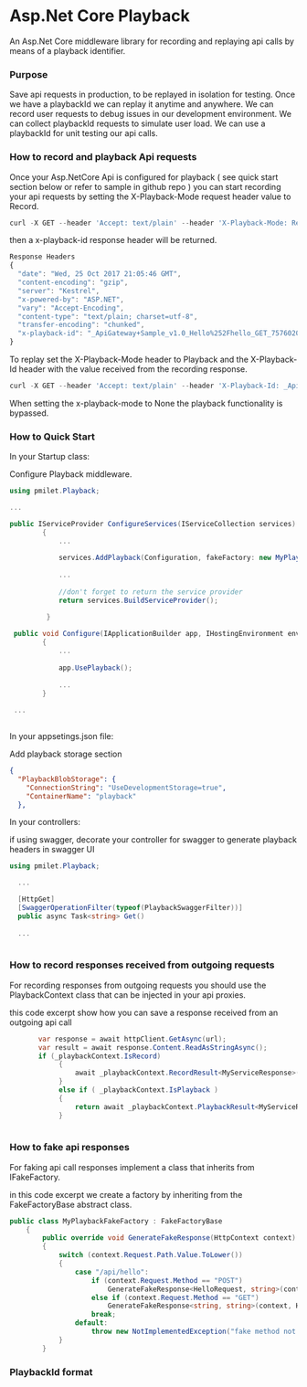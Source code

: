 # Asp.Net Core Playback
An Asp.Net Core middleware library for recording and replaying api calls by means of a playback identifier.

### Purpose
Save api requests in production, to be replayed in isolation for testing.
Once we have a playbackId we can replay it anytime and anywhere. 
We can record user requests to debug issues in our development environment.
We can collect playbackId requests to simulate user load.
We can use a playbackId for unit testing our api calls.

###  How to record and playback Api requests 

Once your Asp.NetCore Api is configured for playback ( see quick start section below or refer to sample in github repo ) you can start recording your api requests by setting the X-Playback-Mode request header value to Record. 

```javascript
curl -X GET --header 'Accept: text/plain' --header 'X-Playback-Mode: Record' 'http://apigatewaysample.azurewebsites.net/api/Hello/hello'
```

then a  x-playback-id response header will be returned. 

```javascript
Response Headers
{
  "date": "Wed, 25 Oct 2017 21:05:46 GMT",
  "content-encoding": "gzip",
  "server": "Kestrel",
  "x-powered-by": "ASP.NET",
  "vary": "Accept-Encoding",
  "content-type": "text/plain; charset=utf-8",
  "transfer-encoding": "chunked",
  "x-playback-id": "_ApiGateway+Sample_v1.0_Hello%252Fhello_GET_757602046"
}
```

To replay set the X-Playback-Mode header to Playback and the X-Playback-Id header with the value received from the recording response.

```javascript
curl -X GET --header 'Accept: text/plain' --header 'X-Playback-Id: _ApiGateway+Sample_v1.0_Hello%252Fhello_GET_757602046' --header 'X-Playback-Mode: Playback' 'http://apigatewaysample.azurewebsites.net/api/Hello/bye'
```

When setting the x-playback-mode to None the playback functionality is bypassed. 

### How to Quick Start 

In your Startup class:

Configure Playback middleware.

```cs
using pmilet.Playback;

...

public IServiceProvider ConfigureServices(IServiceCollection services)
        {
            ...
            
            services.AddPlayback(Configuration, fakeFactory: new MyPlaybackFakeFactory());
            
            ...
            
            //don't forget to return the service provider
            return services.BuildServiceProvider();

         }
 
 public void Configure(IApplicationBuilder app, IHostingEnvironment env, ILoggerFactory loggerFactory)
        {
            ...
            
            app.UsePlayback();
          
            ...
        }
      
 ...
            
```

In your appsetings.json file:

Add playback storage section

```json
{
  "PlaybackBlobStorage": {
    "ConnectionString": "UseDevelopmentStorage=true",
    "ContainerName": "playback"
  },
```
In your controllers:

if using swagger, decorate your controller for swagger to generate playback headers in swagger UI  

```cs
using pmilet.Playback;

  ...

  [HttpGet]
  [SwaggerOperationFilter(typeof(PlaybackSwaggerFilter))]
  public async Task<string> Get()
  
  ...
  
```

### How to record responses received from outgoing requests

For recording responses from outgoing requests you should use the PlaybackContext class that can be injected in your api proxies.

this code excerpt show how you can save a response received from an outgoing api call

```cs
       var response = await httpClient.GetAsync(url);
       var result = await response.Content.ReadAsStringAsync();
       if (_playbackContext.IsRecord)
            {
                await _playbackContext.RecordResult<MyServiceResponse>(result);
            }
            else if ( _playbackContext.IsPlayback )
            {
                return await _playbackContext.PlaybackResult<MyServiceResponse>();
            }
     
```

### How to fake api responses 

For faking api call responses implement a class that inherits from IFakeFactory.

in this code excerpt we create a factory by inheriting from the FakeFactoryBase abstract class.

```cs
public class MyPlaybackFakeFactory : FakeFactoryBase
    {
        public override void GenerateFakeResponse(HttpContext context)
        {
            switch (context.Request.Path.Value.ToLower())
            {
                case "/api/hello":
                    if (context.Request.Method == "POST")
                        GenerateFakeResponse<HelloRequest, string>(context, HelloPost);
                    else if (context.Request.Method == "GET")
                        GenerateFakeResponse<string, string>(context, HelloGet);
                    break;
                default:
                    throw new NotImplementedException("fake method not found");
            }
        }
```

### PlaybackId format



